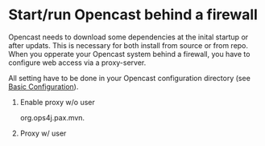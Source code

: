 Start/run Opencast behind a firewall
==============================

Opencast needs to download some dependencies at the inital startup or after updats. This is necessary for both install from source or from repo. When you opperate your Opencast system behind a firewall, you have to configure web access via a proxy-server.

All setting have to be done in your Opencast configuration directory (see [Basic Configuration](basic.md)).

1) Enable proxy w/o user

    org.ops4j.pax.mvn.

2) Proxy w/ user
